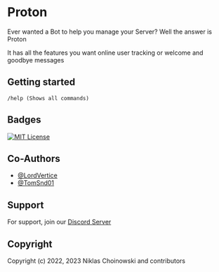 
# Proton

Ever wanted a Bot to help you manage your Server? Well the answer is Proton

It has all the features you want online user tracking or welcome and goodbye messages


## Getting started

```text
/help (Shows all commands)
```


## Badges

[![MIT License](https://img.shields.io/badge/License-MIT-green.svg)](https://choosealicense.com/licenses/mit/)

## Co-Authors

- [@LordVertice](https://github.com/LordVertice)
- [@TomSnd01](https://github.com/TomSnd01)


## Support

For support, join our [Discord Server](https://discord.com/invite/vbRQB8PV9X)

## Copyright

Copyright (c) 2022, 2023 Niklas Choinowski and contributors